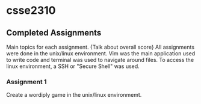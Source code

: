 # csse2310
## Completed Assignments
Main topics for each assignment. {Talk about overall score}
All assignments were done in the unix/linux environment. Vim was the main application used to write code and terminal was used to navigate around files. 
To access the linux environment, a SSH or "Secure Shell" was used. 

### Assignment 1
Create a wordiply game in the unix/linux environmemt. 
